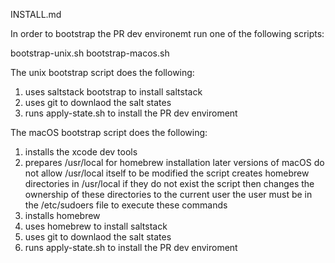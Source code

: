 INSTALL.md

In order to bootstrap the PR dev environemt run one of the following scripts:

bootstrap-unix.sh
bootstrap-macos.sh

The unix bootstrap script does the following:

1) uses saltstack bootstrap to install saltstack
2) uses git to downlaod the salt states
3) runs apply-state.sh to install the PR dev enviroment

The macOS bootstrap script does the following:

1) installs the xcode dev tools
2) prepares /usr/local for homebrew installation
   later versions of macOS do not allow /usr/local itself to be modified
   the script creates homebrew directories in /usr/local if they do not exist
   the script then changes the ownership of these directories to the current user
   the user must be in the /etc/sudoers file to execute these commands
3) installs homebrew
4) uses homebrew to install saltstack
5) uses git to downlaod the salt states
6) runs apply-state.sh to install the PR dev enviroment
